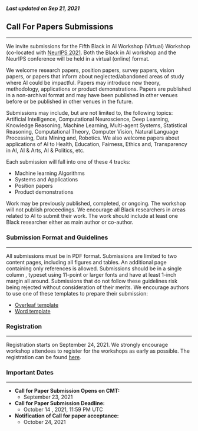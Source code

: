 ##### Last updated on Sep 21, 2021

## Call For Papers Submissions
---

We invite submissions for the Fifth Black in AI Workshop (Virtual) Workshop (co-located with [NeurIPS 2021](https://nips.cc/). Both the Black in AI workshop and the NeurIPS conference will be held in a virtual (online) format.

We welcome research papers, position papers, survey papers, vision papers, or papers that inform about neglected/abandoned areas of study where AI could be impactful. Papers may introduce new theory, methodology, applications or product demonstrations. Papers are published in a non-archival format and may have been published in other venues before or be published in other venues in the future.

Submissions may include, but are not limited to, the following topics: Artificial Intelligence, Computational Neuroscience, Deep Learning, Knowledge Reasoning, Machine Learning, Multi-agent Systems, Statistical Reasoning, Computational Theory, Computer Vision, Natural Language Processing, Data Mining and, Robotics. We also welcome papers about applications of AI to Health, Education, Fairness, Ethics and, Transparency in AI, AI & Arts, AI & Politics, etc.

Each submission will fall into one of these 4 tracks:
- Machine learning Algorithms
- Systems and Applications
- Position papers
- Product demonstrations

Work may be previously published, completed, or ongoing. The workshop will not publish proceedings. We encourage all Black researchers in areas related to AI to submit their work. The work should include at least one Black researcher either as main author or co-author.

### Submission Format and Guidelines
---

All submissions must be in PDF format. Submissions are limited to two content pages, including all figures and tables. An additional page containing only references is allowed.​ Submissions should be in a​ single column ​, typeset using ​11-point or larger fonts and have at least ​1-inch margin all around. Submissions that do not follow these guidelines risk being rejected without consideration of their merits. We encourage authors to use one of these templates to prepare their submission:

- [Overleaf template](https://www.overleaf.com/latex/templates/neurips-2020/mnshsmqkjsqz)
- [Word template](https://drive.google.com/file/d/1NR0ac0u0BiE4xqnZpkShPF4zLSa3ASqw/view)


### Registration
--- 
Registration starts on September 24, 2021. We strongly encourage workshop attendees to register for the workshops as early as possible. The registration can be found [here](https://nips.cc/accounts/login/?next=/Profile).


### Important Dates
----
- **Call for Paper Submission Opens on CMT:**
    - September 23, 2021
- **Call for Paper Submission Deadline:**
    - October 14 , 2021, 11:59 PM UTC
- **Notification of Call for paper acceptance:**
    - October 24, 2021